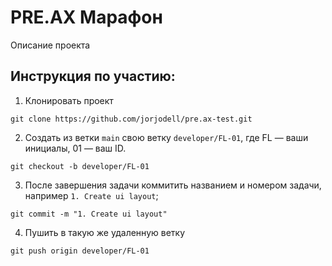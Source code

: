 # PRE.AX Марафон

Описание проекта

## Инструкция по участию:

1. Клонировать проект
```git
git clone https://github.com/jorjodell/pre.ax-test.git
```

2. Создать из ветки `main` свою ветку `developer/FL-01`, где FL — ваши инициалы, 01 — ваш ID.
```git
git checkout -b developer/FL-01
```
3. После завершения задачи коммитить названием и номером задачи, например `1. Create ui layout`;
```git
git commit -m "1. Create ui layout"
```

4. Пушить в такую же удаленную ветку
```git
git push origin developer/FL-01
```
